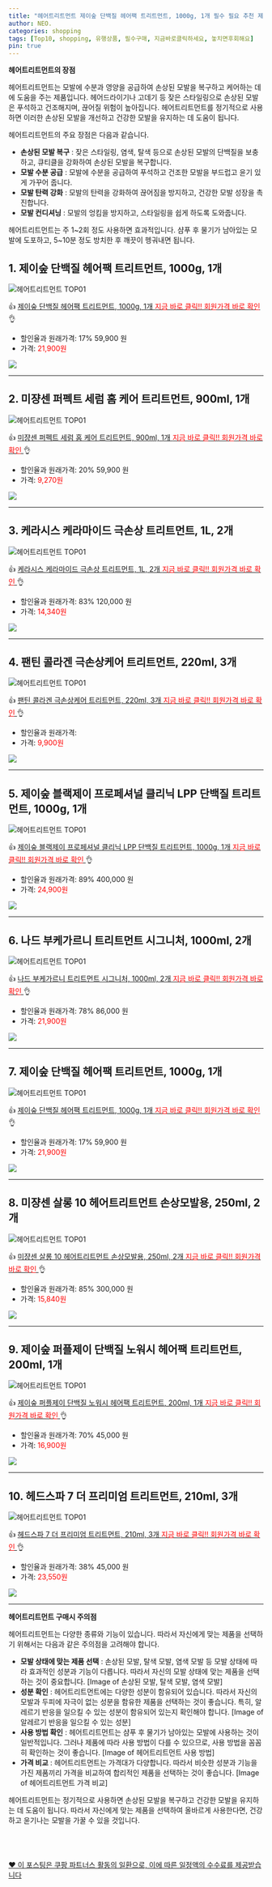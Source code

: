 ```yaml
---
title: "헤어트리트먼트 제이숲 단백질 헤어팩 트리트먼트, 1000g, 1개 필수 필요 추천 제품 비교 최저 가격 비교 장점 구매 후기 구매평"
author: NEO.
categories: shopping
tags: [Top10, shopping, 유행상품, 필수구매, 지금바로클릭하세요, 놓치면후회해요]
pin: true
---
```

**헤어트리트먼트의 장점**

헤어트리트먼트는 모발에 수분과 영양을 공급하여 손상된 모발을 복구하고 케어하는 데에 도움을 주는 제품입니다. 헤어드라이기나 고데기 등 잦은 스타일링으로 손상된 모발은 푸석하고 건조해지며, 끊어질 위험이 높아집니다. 헤어트리트먼트를 정기적으로 사용하면 이러한 손상된 모발을 개선하고 건강한 모발을 유지하는 데 도움이 됩니다.

헤어트리트먼트의 주요 장점은 다음과 같습니다.

* **손상된 모발 복구** : 잦은 스타일링, 염색, 탈색 등으로 손상된 모발의 단백질을 보충하고, 큐티클을 강화하여 손상된 모발을 복구합니다.
* **모발 수분 공급** : 모발에 수분을 공급하여 푸석하고 건조한 모발을 부드럽고 윤기 있게 가꾸어 줍니다.
* **모발 탄력 강화** : 모발의 탄력을 강화하여 끊어짐을 방지하고, 건강한 모발 성장을 촉진합니다.
* **모발 컨디셔닝** : 모발의 엉킴을 방지하고, 스타일링을 쉽게 하도록 도와줍니다.

헤어트리트먼트는 주 1~2회 정도 사용하면 효과적입니다. 샴푸 후 물기가 남아있는 모발에 도포하고, 5~10분 정도 방치한 후 깨끗이 헹궈내면 됩니다.

   

## 1. 제이숲 단백질 헤어팩 트리트먼트, 1000g, 1개

![헤어트리트먼트 TOP01](https://thumbnail7.coupangcdn.com/thumbnails/remote/490x490ex/image/retail/images/323366447371794-96e9541e-c8e0-4855-b0f9-1760622f6502.jpg)


👍 [제이숲 단백질 헤어팩 트리트먼트, 1000g, 1개 <font color=red> 지금 바로 클릭!! 회원가격 바로 확인 </font> ](https://link.coupang.com/re/AFFSDP?lptag=AF3617701&subid=GithubCoopas&pageKey=6320746340&traceid=V0-153&itemId=13171845950&vendorItemId=72423701913) 👌 


- 할인율과 원래가격: 17%  59,900   원
- 가격: <span style='color:red'>21,900원</span>

[![](/discount_price.png)](https://link.coupang.com/re/AFFSDP?lptag=AF3617701&subid=GithubCoopas&pageKey=6320746340&traceid=V0-153&itemId=13171845950&vendorItemId=72423701913)

---


   

## 2. 미쟝센 퍼펙트 세럼 홈 케어 트리트먼트, 900ml, 1개

![헤어트리트먼트 TOP01](https://thumbnail7.coupangcdn.com/thumbnails/remote/490x490ex/image/retail/images/3797199363684046-8ace486a-a8fc-4de3-aa15-1bbbe03adcee.jpg)


👍 [미쟝센 퍼펙트 세럼 홈 케어 트리트먼트, 900ml, 1개 <font color=red> 지금 바로 클릭!! 회원가격 바로 확인 </font> ](https://link.coupang.com/re/AFFSDP?lptag=AF3617701&subid=GithubCoopas&pageKey=6710779457&traceid=V0-153&itemId=15003646878&vendorItemId=82226486493) 👌 


- 할인율과 원래가격: 20%  59,900   원
- 가격: <span style='color:red'>9,270원</span>

[![](/discount_price.png)](https://link.coupang.com/re/AFFSDP?lptag=AF3617701&subid=GithubCoopas&pageKey=6710779457&traceid=V0-153&itemId=15003646878&vendorItemId=82226486493)

---


   

## 3. 케라시스 케라마이드 극손상 트리트먼트, 1L, 2개

![헤어트리트먼트 TOP01](https://thumbnail7.coupangcdn.com/thumbnails/remote/490x490ex/image/retail/images/7973599677529857-eb2be54f-1075-471b-b719-5ffe0b842f3e.png)


👍 [케라시스 케라마이드 극손상 트리트먼트, 1L, 2개 <font color=red> 지금 바로 클릭!! 회원가격 바로 확인 </font> ](https://link.coupang.com/re/AFFSDP?lptag=AF3617701&subid=GithubCoopas&pageKey=6789548230&traceid=V0-153&itemId=14297583791&vendorItemId=84656601921) 👌 


- 할인율과 원래가격: 83%  120,000   원
- 가격: <span style='color:red'>14,340원</span>

[![](/discount_price.png)](https://link.coupang.com/re/AFFSDP?lptag=AF3617701&subid=GithubCoopas&pageKey=6789548230&traceid=V0-153&itemId=14297583791&vendorItemId=84656601921)

---


   

## 4. 팬틴 콜라겐 극손상케어 트리트먼트, 220ml, 3개

![헤어트리트먼트 TOP01](https://thumbnail8.coupangcdn.com/thumbnails/remote/490x490ex/image/retail/images/8486483715387610-864001af-d9fc-4b34-97c9-7c9cc0d8ec0b.crdownload)


👍 [팬틴 콜라겐 극손상케어 트리트먼트, 220ml, 3개 <font color=red> 지금 바로 클릭!! 회원가격 바로 확인 </font> ](https://link.coupang.com/re/AFFSDP?lptag=AF3617701&subid=GithubCoopas&pageKey=6893767502&traceid=V0-153&itemId=17074521538&vendorItemId=84723560538) 👌 


- 할인율과 원래가격: 
- 가격: <span style='color:red'>9,900원</span>

[![](/discount_price.png)](https://link.coupang.com/re/AFFSDP?lptag=AF3617701&subid=GithubCoopas&pageKey=6893767502&traceid=V0-153&itemId=17074521538&vendorItemId=84723560538)

---


   

## 5. 제이숲 블랙제이 프로페셔널 클리닉 LPP 단백질 트리트먼트, 1000g, 1개

![헤어트리트먼트 TOP01](https://thumbnail9.coupangcdn.com/thumbnails/remote/490x490ex/image/retail/images/7790841904419945-a9e4fbd9-c7f6-48a3-9b67-2fc8b94b946c.jpg)


👍 [제이숲 블랙제이 프로페셔널 클리닉 LPP 단백질 트리트먼트, 1000g, 1개 <font color=red> 지금 바로 클릭!! 회원가격 바로 확인 </font> ](https://link.coupang.com/re/AFFSDP?lptag=AF3617701&subid=GithubCoopas&pageKey=6631597917&traceid=V0-153&itemId=11218061174&vendorItemId=78495550547) 👌 


- 할인율과 원래가격: 89%  400,000   원
- 가격: <span style='color:red'>24,900원</span>

[![](/discount_price.png)](https://link.coupang.com/re/AFFSDP?lptag=AF3617701&subid=GithubCoopas&pageKey=6631597917&traceid=V0-153&itemId=11218061174&vendorItemId=78495550547)

---


   

## 6. 나드 부케가르니 트리트먼트 시그니처, 1000ml, 2개

![헤어트리트먼트 TOP01](https://thumbnail10.coupangcdn.com/thumbnails/remote/490x490ex/image/retail/images/607941089062724-37a9c869-6ba0-4ec0-9876-5daa551d4d98.jpg)


👍 [나드 부케가르니 트리트먼트 시그니처, 1000ml, 2개 <font color=red> 지금 바로 클릭!! 회원가격 바로 확인 </font> ](https://link.coupang.com/re/AFFSDP?lptag=AF3617701&subid=GithubCoopas&pageKey=5832195430&traceid=V0-153&itemId=10096126173&vendorItemId=4428105228) 👌 


- 할인율과 원래가격: 78%  86,000   원
- 가격: <span style='color:red'>21,900원</span>

[![](/discount_price.png)](https://link.coupang.com/re/AFFSDP?lptag=AF3617701&subid=GithubCoopas&pageKey=5832195430&traceid=V0-153&itemId=10096126173&vendorItemId=4428105228)

---


   

## 7. 제이숲 단백질 헤어팩 트리트먼트, 1000g, 1개

![헤어트리트먼트 TOP01](https://thumbnail7.coupangcdn.com/thumbnails/remote/490x490ex/image/retail/images/323366447371794-96e9541e-c8e0-4855-b0f9-1760622f6502.jpg)


👍 [제이숲 단백질 헤어팩 트리트먼트, 1000g, 1개 <font color=red> 지금 바로 클릭!! 회원가격 바로 확인 </font> ](https://link.coupang.com/re/AFFSDP?lptag=AF3617701&subid=GithubCoopas&pageKey=6320746340&traceid=V0-153&itemId=13171845950&vendorItemId=72423701913) 👌 


- 할인율과 원래가격: 17%  59,900   원
- 가격: <span style='color:red'>21,900원</span>

[![](/discount_price.png)](https://link.coupang.com/re/AFFSDP?lptag=AF3617701&subid=GithubCoopas&pageKey=6320746340&traceid=V0-153&itemId=13171845950&vendorItemId=72423701913)

---


   

## 8. 미쟝센 살롱 10 헤어트리트먼트 손상모발용, 250ml, 2개

![헤어트리트먼트 TOP01](https://thumbnail7.coupangcdn.com/thumbnails/remote/490x490ex/image/retail/images/2350389686500763-b0f00c90-a70c-4092-82eb-93a24c609288.jpg)


👍 [미쟝센 살롱 10 헤어트리트먼트 손상모발용, 250ml, 2개 <font color=red> 지금 바로 클릭!! 회원가격 바로 확인 </font> ](https://link.coupang.com/re/AFFSDP?lptag=AF3617701&subid=GithubCoopas&pageKey=7180259854&traceid=V0-153&itemId=18108014700&vendorItemId=84723558501) 👌 


- 할인율과 원래가격: 85%  300,000   원
- 가격: <span style='color:red'>15,840원</span>

[![](/discount_price.png)](https://link.coupang.com/re/AFFSDP?lptag=AF3617701&subid=GithubCoopas&pageKey=7180259854&traceid=V0-153&itemId=18108014700&vendorItemId=84723558501)

---


   

## 9. 제이숲 퍼플제이 단백질 노워시 헤어팩 트리트먼트, 200ml, 1개

![헤어트리트먼트 TOP01](https://thumbnail9.coupangcdn.com/thumbnails/remote/490x490ex/image/retail/images/2425749404425200-7e7ec49f-88cb-4bc6-a279-0a55cef679d0.jpg)


👍 [제이숲 퍼플제이 단백질 노워시 헤어팩 트리트먼트, 200ml, 1개 <font color=red> 지금 바로 클릭!! 회원가격 바로 확인 </font> ](https://link.coupang.com/re/AFFSDP?lptag=AF3617701&subid=GithubCoopas&pageKey=6641443079&traceid=V0-153&itemId=15183072670&vendorItemId=72701394901) 👌 


- 할인율과 원래가격: 70%  45,000   원
- 가격: <span style='color:red'>16,900원</span>

[![](/discount_price.png)](https://link.coupang.com/re/AFFSDP?lptag=AF3617701&subid=GithubCoopas&pageKey=6641443079&traceid=V0-153&itemId=15183072670&vendorItemId=72701394901)

---


   

## 10. 헤드스파 7 더 프리미엄 트리트먼트, 210ml, 3개

![헤어트리트먼트 TOP01](https://thumbnail6.coupangcdn.com/thumbnails/remote/490x490ex/image/retail/images/3452748132991081-c3cb6434-4324-4e18-9834-391b4d7314d4.jpg)


👍 [헤드스파 7 더 프리미엄 트리트먼트, 210ml, 3개 <font color=red> 지금 바로 클릭!! 회원가격 바로 확인 </font> ](https://link.coupang.com/re/AFFSDP?lptag=AF3617701&subid=GithubCoopas&pageKey=1318579899&traceid=V0-153&itemId=11359081688&vendorItemId=72818717114) 👌 


- 할인율과 원래가격: 38%  45,000   원
- 가격: <span style='color:red'>23,550원</span>

[![](/discount_price.png)](https://link.coupang.com/re/AFFSDP?lptag=AF3617701&subid=GithubCoopas&pageKey=1318579899&traceid=V0-153&itemId=11359081688&vendorItemId=72818717114)

---
**헤어트리트먼트 구매시 주의점**

헤어트리트먼트는 다양한 종류와 기능이 있습니다. 따라서 자신에게 맞는 제품을 선택하기 위해서는 다음과 같은 주의점을 고려해야 합니다.

* **모발 상태에 맞는 제품 선택** : 손상된 모발, 탈색 모발, 염색 모발 등 모발 상태에 따라 효과적인 성분과 기능이 다릅니다. 따라서 자신의 모발 상태에 맞는 제품을 선택하는 것이 중요합니다.
[Image of 손상된 모발, 탈색 모발, 염색 모발]
* **성분 확인** : 헤어트리트먼트에는 다양한 성분이 함유되어 있습니다. 따라서 자신의 모발과 두피에 자극이 없는 성분을 함유한 제품을 선택하는 것이 좋습니다. 특히, 알레르기 반응을 일으킬 수 있는 성분이 함유되어 있는지 확인해야 합니다.
[Image of 알레르기 반응을 일으킬 수 있는 성분]
* **사용 방법 확인** : 헤어트리트먼트는 샴푸 후 물기가 남아있는 모발에 사용하는 것이 일반적입니다. 그러나 제품에 따라 사용 방법이 다를 수 있으므로, 사용 방법을 꼼꼼히 확인하는 것이 좋습니다.
[Image of 헤어트리트먼트 사용 방법]
* **가격 비교** : 헤어트리트먼트는 가격대가 다양합니다. 따라서 비슷한 성분과 기능을 가진 제품끼리 가격을 비교하여 합리적인 제품을 선택하는 것이 좋습니다.
[Image of 헤어트리트먼트 가격 비교]

헤어트리트먼트는 정기적으로 사용하면 손상된 모발을 복구하고 건강한 모발을 유지하는 데 도움이 됩니다. 따라서 자신에게 맞는 제품을 선택하여 올바르게 사용한다면, 건강하고 윤기나는 모발을 가꿀 수 있을 것입니다.<br><br><br><br><br> [ ❤  이 포스팅은 쿠팡 파트너스 활동의 일환으로, 이에 따른 일정액의 수수료를 제공받습니다](https://link.coupang.com/a/bcEFyh)
